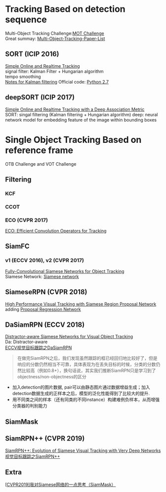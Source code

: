 # Tracking Based on detection sequence
Multi-Object Tracking Challenge:[MOT Challenge](https://motchallenge.net/)  
Great summay: [Multi-Object-Tracking-Paper-List](https://github.com/SpyderXu/multi-object-tracking-paper-list)
## SORT (ICIP 2016)
[Simple Online and Realtime Tracking](https://arxiv.org/abs/1602.00763)  
signal filter: Kalman Filter + Hungarian algorithm  
tempo smoothing  
[Notes for Kalman filtering](https://www.bzarg.com/p/how-a-kalman-filter-works-in-pictures/)
Official code: [Python 2.7](https://github.com/abewley/sort)
## deepSORT (ICIP 2017)
[Simple Online and Realtime Tracking with a Deep Association Metric](https://arxiv.org/abs/1703.07402)  
SORT: singal filtering (Kalman filtering + Hungarian algorithm)
deep: neural network model for embedding feature of the image within bounding boxes

# Single Object Tracking Based on reference frame
OTB Challenge and VOT Challenge  
## Filtering
### KCF
### CCOT
### ECO (CVPR 2017)
[ECO: Efficient Convolution Operators for Tracking](https://arxiv.org/abs/1611.09224)

## SiamFC
### v1 (ECCV 2016), v2 (CVPR 2017)
[Fully-Convolutional Siamese Networks for Object Tracking](http://www.robots.ox.ac.uk/~luca/siamese-fc.html)  
Siamese Network: [Siamese network](/basic/basic_models.html#siamese-network-1993)  

## SiameseRPN (CVPR 2018)
[High Performance Visual Tracking with Siamese Region Proposal Network](http://openaccess.thecvf.com/content_cvpr_2018/papers/Li_High_Performance_Visual_CVPR_2018_paper.pdf)  
adding [Proposal Regression Network](/CNN/object_detection/object_detection.html#region-proposal-network-rpn)  
## DaSiamRPN (ECCV 2018)
[Distractor-aware Siamese Networks for Visual Object Tracking](https://arxiv.org/abs/1808.06048)  
Da: Distractor-aware  
[ECCV视觉目标跟踪之DaSiamRPN](https://zhuanlan.zhihu.com/p/42546692)  
> 在做完SiamRPN之后，我们发现虽然跟踪的框已经回归地比较好了，但是响应的分数仍然相当不可靠，具体表现为在丢失目标的时候，分类的分数仍然比较高（例如0.8+），换句话说，其实我们推断SiamRPN只是学习到了objectness/non-objectness的区分
* 加入detection的图片数据, pair可以由静态图片通过数据增益生成；加入detection数据生成的正样本之后，模型的泛化性能得到了比较大的提升. 
* 用不同类之间的样本（还有同类的不同instance）构建难例负样本，从而增强分类器的判别能力
## SiamMask
## SiamRPN++ (CVPR 2019)
[SiamRPN++: Evolution of Siamese Visual Tracking with Very Deep Networks](http://openaccess.thecvf.com/content_CVPR_2019/papers/Li_SiamRPN_Evolution_of_Siamese_Visual_Tracking_With_Very_Deep_Networks_CVPR_2019_paper.pdf)
[视觉目标跟踪之SiamRPN++](https://zhuanlan.zhihu.com/p/56254712)

## Extra
[[CVPR2019\]我对Siamese网络的一点思考（SiamMask）](https://zhuanlan.zhihu.com/p/58154634)

